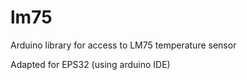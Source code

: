 # lm75
Arduino library for access to LM75 temperature sensor

Adapted for EPS32  (using arduino IDE)
